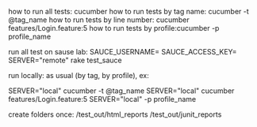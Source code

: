 how to run all tests: cucumber
how to run tests by tag name: cucumber -t @tag_name
how to run tests by line number: cucumber features/Login.feature:5
how to run tests by profile:cucumber -p profile_name

run all test on sause lab:
 SAUCE_USERNAME=<username> SAUCE_ACCESS_KEY=<key> SERVER="remote" rake test_sauce

run locally:
 as usual (by tag, by profile), ex:

 SERVER="local" cucumber -t @tag_name
 SERVER="local" cucumber features/Login.feature:5
 SERVER="local" -p profile_name

create folders once:
/test_out/html_reports
/test_out/junit_reports
